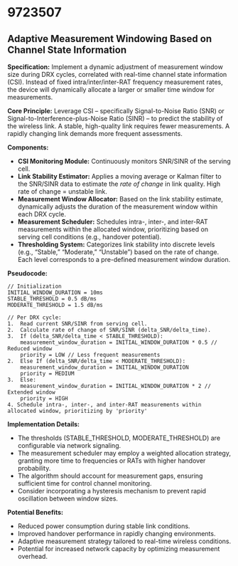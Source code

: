 # 9723507

## Adaptive Measurement Windowing Based on Channel State Information

**Specification:** Implement a dynamic adjustment of measurement window size during DRX cycles, correlated with real-time channel state information (CSI). Instead of fixed intra/inter/inter-RAT frequency measurement rates, the device will dynamically allocate a larger or smaller time window for measurements.

**Core Principle:** Leverage CSI – specifically Signal-to-Noise Ratio (SNR) or Signal-to-Interference-plus-Noise Ratio (SINR) – to predict the stability of the wireless link. A stable, high-quality link requires fewer measurements. A rapidly changing link demands more frequent assessments.

**Components:**

*   **CSI Monitoring Module:** Continuously monitors SNR/SINR of the serving cell.
*   **Link Stability Estimator:**  Applies a moving average or Kalman filter to the SNR/SINR data to estimate the *rate of change* in link quality.  High rate of change = unstable link.
*   **Measurement Window Allocator:**  Based on the link stability estimate, dynamically adjusts the duration of the measurement window within each DRX cycle.
*   **Measurement Scheduler:** Schedules intra-, inter-, and inter-RAT measurements within the allocated window, prioritizing based on serving cell conditions (e.g., handover potential).
*   **Thresholding System:** Categorizes link stability into discrete levels (e.g., “Stable,” “Moderate,” “Unstable”) based on the rate of change.  Each level corresponds to a pre-defined measurement window duration.

**Pseudocode:**

```
// Initialization
INITIAL_WINDOW_DURATION = 10ms
STABLE_THRESHOLD = 0.5 dB/ms
MODERATE_THRESHOLD = 1.5 dB/ms

// Per DRX cycle:
1.  Read current SNR/SINR from serving cell.
2.  Calculate rate of change of SNR/SINR (delta_SNR/delta_time).
3.  If (delta_SNR/delta_time < STABLE_THRESHOLD):
    measurement_window_duration = INITIAL_WINDOW_DURATION * 0.5 // Reduced window
    priority = LOW // Less frequent measurements
2.  Else If (delta_SNR/delta_time < MODERATE_THRESHOLD):
    measurement_window_duration = INITIAL_WINDOW_DURATION
    priority = MEDIUM
3.  Else:
    measurement_window_duration = INITIAL_WINDOW_DURATION * 2 // Extended window
    priority = HIGH
4. Schedule intra-, inter-, and inter-RAT measurements within allocated window, prioritizing by 'priority'
```

**Implementation Details:**

*   The thresholds (STABLE_THRESHOLD, MODERATE_THRESHOLD) are configurable via network signaling.
*   The measurement scheduler may employ a weighted allocation strategy, granting more time to frequencies or RATs with higher handover probability.
*   The algorithm should account for measurement gaps, ensuring sufficient time for control channel monitoring.
*   Consider incorporating a hysteresis mechanism to prevent rapid oscillation between window sizes.

**Potential Benefits:**

*   Reduced power consumption during stable link conditions.
*   Improved handover performance in rapidly changing environments.
*   Adaptive measurement strategy tailored to real-time wireless conditions.
*   Potential for increased network capacity by optimizing measurement overhead.